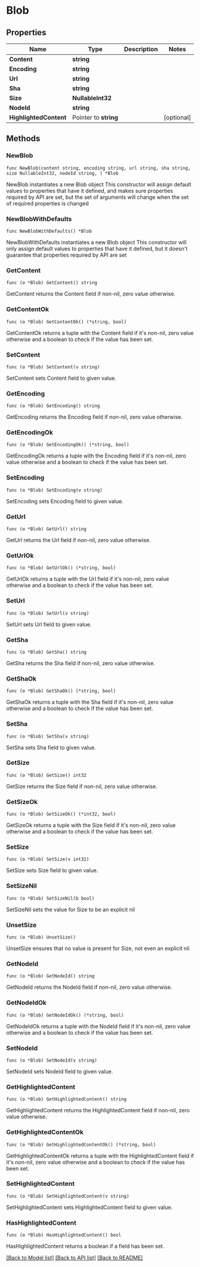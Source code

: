 # Blob

## Properties

Name | Type | Description | Notes
------------ | ------------- | ------------- | -------------
**Content** | **string** |  | 
**Encoding** | **string** |  | 
**Url** | **string** |  | 
**Sha** | **string** |  | 
**Size** | **NullableInt32** |  | 
**NodeId** | **string** |  | 
**HighlightedContent** | Pointer to **string** |  | [optional] 

## Methods

### NewBlob

`func NewBlob(content string, encoding string, url string, sha string, size NullableInt32, nodeId string, ) *Blob`

NewBlob instantiates a new Blob object
This constructor will assign default values to properties that have it defined,
and makes sure properties required by API are set, but the set of arguments
will change when the set of required properties is changed

### NewBlobWithDefaults

`func NewBlobWithDefaults() *Blob`

NewBlobWithDefaults instantiates a new Blob object
This constructor will only assign default values to properties that have it defined,
but it doesn't guarantee that properties required by API are set

### GetContent

`func (o *Blob) GetContent() string`

GetContent returns the Content field if non-nil, zero value otherwise.

### GetContentOk

`func (o *Blob) GetContentOk() (*string, bool)`

GetContentOk returns a tuple with the Content field if it's non-nil, zero value otherwise
and a boolean to check if the value has been set.

### SetContent

`func (o *Blob) SetContent(v string)`

SetContent sets Content field to given value.


### GetEncoding

`func (o *Blob) GetEncoding() string`

GetEncoding returns the Encoding field if non-nil, zero value otherwise.

### GetEncodingOk

`func (o *Blob) GetEncodingOk() (*string, bool)`

GetEncodingOk returns a tuple with the Encoding field if it's non-nil, zero value otherwise
and a boolean to check if the value has been set.

### SetEncoding

`func (o *Blob) SetEncoding(v string)`

SetEncoding sets Encoding field to given value.


### GetUrl

`func (o *Blob) GetUrl() string`

GetUrl returns the Url field if non-nil, zero value otherwise.

### GetUrlOk

`func (o *Blob) GetUrlOk() (*string, bool)`

GetUrlOk returns a tuple with the Url field if it's non-nil, zero value otherwise
and a boolean to check if the value has been set.

### SetUrl

`func (o *Blob) SetUrl(v string)`

SetUrl sets Url field to given value.


### GetSha

`func (o *Blob) GetSha() string`

GetSha returns the Sha field if non-nil, zero value otherwise.

### GetShaOk

`func (o *Blob) GetShaOk() (*string, bool)`

GetShaOk returns a tuple with the Sha field if it's non-nil, zero value otherwise
and a boolean to check if the value has been set.

### SetSha

`func (o *Blob) SetSha(v string)`

SetSha sets Sha field to given value.


### GetSize

`func (o *Blob) GetSize() int32`

GetSize returns the Size field if non-nil, zero value otherwise.

### GetSizeOk

`func (o *Blob) GetSizeOk() (*int32, bool)`

GetSizeOk returns a tuple with the Size field if it's non-nil, zero value otherwise
and a boolean to check if the value has been set.

### SetSize

`func (o *Blob) SetSize(v int32)`

SetSize sets Size field to given value.


### SetSizeNil

`func (o *Blob) SetSizeNil(b bool)`

 SetSizeNil sets the value for Size to be an explicit nil

### UnsetSize
`func (o *Blob) UnsetSize()`

UnsetSize ensures that no value is present for Size, not even an explicit nil
### GetNodeId

`func (o *Blob) GetNodeId() string`

GetNodeId returns the NodeId field if non-nil, zero value otherwise.

### GetNodeIdOk

`func (o *Blob) GetNodeIdOk() (*string, bool)`

GetNodeIdOk returns a tuple with the NodeId field if it's non-nil, zero value otherwise
and a boolean to check if the value has been set.

### SetNodeId

`func (o *Blob) SetNodeId(v string)`

SetNodeId sets NodeId field to given value.


### GetHighlightedContent

`func (o *Blob) GetHighlightedContent() string`

GetHighlightedContent returns the HighlightedContent field if non-nil, zero value otherwise.

### GetHighlightedContentOk

`func (o *Blob) GetHighlightedContentOk() (*string, bool)`

GetHighlightedContentOk returns a tuple with the HighlightedContent field if it's non-nil, zero value otherwise
and a boolean to check if the value has been set.

### SetHighlightedContent

`func (o *Blob) SetHighlightedContent(v string)`

SetHighlightedContent sets HighlightedContent field to given value.

### HasHighlightedContent

`func (o *Blob) HasHighlightedContent() bool`

HasHighlightedContent returns a boolean if a field has been set.


[[Back to Model list]](../README.md#documentation-for-models) [[Back to API list]](../README.md#documentation-for-api-endpoints) [[Back to README]](../README.md)


